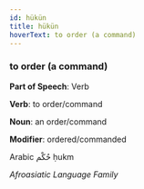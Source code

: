 ```yaml
---
id: hükün
title: hükün
hoverText: to order (a command)
---
```


### to order (a command)

**Part of Speech**: Verb

**Verb**: to order/command

**Noun**: an order/command

**Modifier**: ordered/commanded

Arabic حُكْم ḥukm 

*Afroasiatic Language Family*